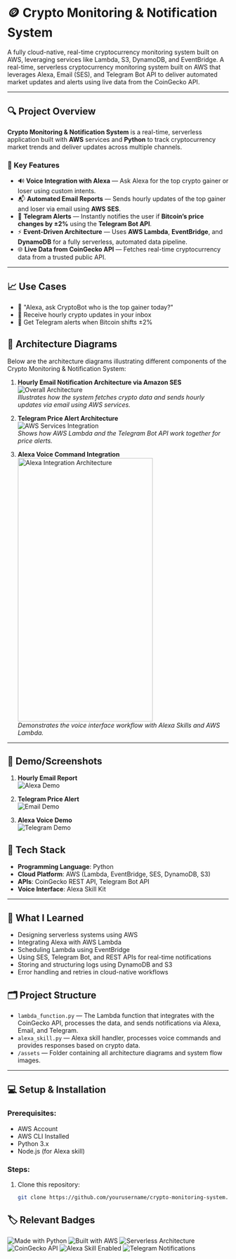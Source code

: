 # 🪙 Crypto Monitoring & Notification System

A fully cloud-native, real-time cryptocurrency monitoring system built on AWS, leveraging services like Lambda, S3, DynamoDB, and EventBridge. A real-time, serverless cryptocurrency monitoring system built on AWS that leverages Alexa, Email (SES), and Telegram Bot API to deliver automated market updates and alerts using live data from the CoinGecko API.

---

## 🔍 Project Overview

**Crypto Monitoring & Notification System** is a real-time, serverless application built with **AWS** services and **Python** to track cryptocurrency market trends and deliver updates across multiple channels.

### 🔧 Key Features

* 🔊 **Voice Integration with Alexa** — Ask Alexa for the top crypto gainer or loser using custom intents.
* 📬 **Automated Email Reports** — Sends hourly updates of the top gainer and loser via email using **AWS SES**.
* 📲 **Telegram Alerts** — Instantly notifies the user if **Bitcoin’s price changes by ±2%** using the **Telegram Bot API**.
* ⚡ **Event-Driven Architecture** — Uses **AWS Lambda**, **EventBridge**, and **DynamoDB** for a fully serverless, automated data pipeline.
* 🌐 **Live Data from CoinGecko API** — Fetches real-time cryptocurrency data from a trusted public API.

---

## 📈 Use Cases

- 💬 "Alexa, ask CryptoBot who is the top gainer today?"
- 📧 Receive hourly crypto updates in your inbox
- 🔔 Get Telegram alerts when Bitcoin shifts ±2%


## 🧩 Architecture Diagrams

Below are the architecture diagrams illustrating different components of the Crypto Monitoring & Notification System:

1. **Hourly Email Notification Architecture via Amazon SES**  
   ![Overall Architecture](./assets/Email.png)  
   *Illustrates how the system fetches crypto data and sends hourly updates via email using AWS services.*

2. **Telegram Price Alert Architecture**  
   ![AWS Services Integration](./assets/Ttelegram.png)  
   *Shows how AWS Lambda and the Telegram Bot API work together for price alerts.*

3. **Alexa Voice Command Integration**  
   <img src="./assets/Alexa.png" alt="Alexa Integration Architecture" width="80%" height="600px"/>  
   *Demonstrates the voice interface workflow with Alexa Skills and AWS Lambda.*

---

## 🧪 Demo/Screenshots

1. **Hourly Email Report**  
   <img src="./assets/Emaill.png" alt="Alexa Demo"/>

2. **Telegram Price Alert**  
   <img src="./assets/Telegramm.png" alt="Email Demo"/>

3. **Alexa Voice Demo**  
   <img src="./assets/Alexaa.png" alt="Telegram Demo"/>


## 🧱 Tech Stack

* **Programming Language**: Python
* **Cloud Platform**: AWS (Lambda, EventBridge, SES, DynamoDB, S3)
* **APIs**: CoinGecko REST API, Telegram Bot API
* **Voice Interface**: Alexa Skill Kit

---
## 🧠 What I Learned

- Designing serverless systems using AWS  
- Integrating Alexa with AWS Lambda  
- Scheduling Lambda using EventBridge  
- Using SES, Telegram Bot, and REST APIs for real-time notifications  
- Storing and structuring logs using DynamoDB and S3  
- Error handling and retries in cloud-native workflows
## 🗂 Project Structure

* `lambda_function.py` — The Lambda function that integrates with the CoinGecko API, processes the data, and sends notifications via Alexa, Email, and Telegram.
* `alexa_skill.py` — Alexa skill handler, processes voice commands and provides responses based on crypto data.
* `/assets` — Folder containing all architecture diagrams and system flow images.

---


## 💻 Setup & Installation

### Prerequisites:

* AWS Account
* AWS CLI Installed
* Python 3.x
* Node.js (for Alexa skill)

### Steps:

1. Clone this repository:

   ```bash
   git clone https://github.com/yourusername/crypto-monitoring-system.git 
   ```
## 🏷️ Relevant Badges

![Made with Python](https://img.shields.io/badge/Made%20with-Python-3776AB?style=for-the-badge&logo=python&logoColor=white)
![Built with AWS](https://img.shields.io/badge/Built%20with-AWS-FF9900?style=for-the-badge&logo=amazonaws&logoColor=white)
![Serverless Architecture](https://img.shields.io/badge/Serverless-Architecture-green?style=for-the-badge&logo=serverless&logoColor=white)
![CoinGecko API](https://img.shields.io/badge/Data%20from-CoinGecko-00DC82?style=for-the-badge&logo=data&logoColor=white)
![Alexa Skill Enabled](https://img.shields.io/badge/Alexa-Skill-1A73E8?style=for-the-badge&logo=amazonalexa&logoColor=white)
![Telegram Notifications](https://img.shields.io/badge/Alerts-Telegram-2CA5E0?style=for-the-badge&logo=telegram&logoColor=white)
